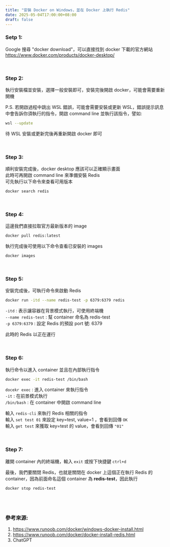 ```yaml
---
title: "安裝 Docker on Windows，並在 Docker 上執行 Redis"
date: 2025-05-04T17:00:00+08:00
draft: false
---
```



### Setp 1:
Google 搜尋 "docker download"，可以直接找到 docker 下載的官方網站  
https://www.docker.com/products/docker-desktop/

<br/>

### Step 2:
執行安裝檔並安裝，選擇一般安裝即可，安裝完後開啟 docker，可能會需要重新開機

P.S. 若開啟過程中跳出 WSL 錯誤，可能會需要安裝或更新 WSL，錯誤提示訊息中會告訴你須執行的指令，開啟 command line 並執行該指令，譬如:
```bash
wsl --update
```
待 WSL 安裝或更新完後再重新開啟 docker 即可

<br/>

### Step 3:
順利安裝完成後，docker desktop 應該可以正確顯示畫面  
此時可再開啟 command line 來準備安裝 Redis  
可先執行以下命令來查看可用版本  
```bash
docker search redis
```

<br/>

### Step 4:
這邊我們直接拉取官方最新版本的 image
```bash
docker pull redis:latest
```
執行完成後可使用以下命令查看已安裝的 images
```bash
docker images
```

<br/>

### Step 5:
安裝完成後，可執行命令來啟動 Redis
```bash
docker run -itd --name redis-test -p 6379:6379 redis
```
```-itd``` : 表示讓容器在背景模式執行，可使用終端機  
```--name redis-test``` : 幫 container 命名為 redis-test  
```-p 6379:6379``` : 設定 Redis 的預設 port 號: 6379  

此時的 Redis 以正在運行

<br/>

### Step 6:
執行命令以進入 container 並且在內部執行指令
```bash
docker exec -it redis-test /bin/bash
```
```docekr exec``` : 進入 container 來執行指令  
```-it``` : 在前景模式執行  
```/bin/bash``` : 在 container 中開啟 command line  

輸入 ```redis-cli``` 來執行 Redis 相關的指令  
輸入 ```set test 01``` 來設定 key=test, value=1 ，會看到回傳 ```OK```  
輸入 ```get test``` 來獲取 key=test 的 value，會看到回傳 ```"01"```  


<br/>

### Step 7:
離開 container 內的終端機，輸入 ```exit``` 或按下快捷鍵 ```ctrl+d``` 

最後，我們要關閉 Redis，也就是關閉在 docker 上這個正在執行 Redis 的 container，因為前面命名這個 container 為 **redis-test**，因此執行
```bash
docker stop redis-test
```

<br/>
<br/>

### 參考來源:
1. https://www.runoob.com/docker/windows-docker-install.html
2. https://www.runoob.com/docker/docker-install-redis.html
3. ChatGPT

